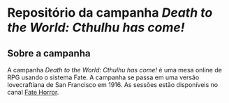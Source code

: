# **Repositório da campanha _Death to the World: Cthulhu has come!_**

## **Sobre a campanha**

A campanha *Death to the World: Cthulhu has come!* é uma mesa online de RPG usando o sistema Fate. A campanha se passa em uma versão lovecraftiana de San Francisco em 1916. As sessões estão disponíveis no canal [Fate Horror](https://www.youtube.com/watch?v=eV9Zbvfx58A&list=PLuTWCfzGgMxtPmfu3Di1BXv13ezhsPQeb).
